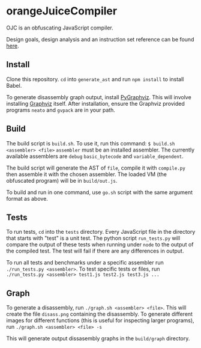 # orangeJuiceCompiler
OJC is an obfuscating JavaScript compiler.

Design goals, design analysis and an instruction set reference can be found [here](report.pdf).

## Install
Clone this repository. `cd` into `generate_ast` and run `npm install` to install Babel.

To generate disassembly graph output, install [PyGraphviz](https://pygraphviz.github.io/). This will involve installing [Graphviz](https://www.graphviz.org/) itself. After installation, ensure the Graphviz provided programs `neato` and `gvpack` are in your path.

## Build
The build script is `build.sh`. To use it, run this command:
``` $ build.sh <assembler> <file> ```
`assembler` must be an installed assembler. The currently available assemblers are `debug` `basic_bytecode` and `variable_dependent`.

The build script will generate the AST of `file`, compile it with `compile.py` then assemble it with the chosen assembler. The loaded VM (the obfuscated program) will be in `build/out.js`.

To build and run in one command, use `go.sh` script with the same argument format as above.

## Tests
To run tests, `cd` into the `tests` directory. Every JavaScript file in the directory that starts with "test" is a unit test. The python script `run_tests.py` will compare the output of these tests when running under `node` to the output of the compiled test. The test will fail if there are any differences in output.

To run all tests and benchmarks under a specific assembler run `./run_tests.py <assembler>`. To test specific tests or files, run `./run_tests.py <assembler> test1.js test2.js test3.js ...`

## Graph
To generate a disassembly, run `./graph.sh <assembler> <file>`. This will create the file `disass.png` containing the disassembly.
To generate different images for different functions (this is useful for inspecting larger programs), run `./graph.sh <assembler> <file> -s`

This will generate output dissasembly graphs in the `build/graph` directory.
